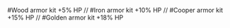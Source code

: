 #Wood armor kit +5% HP
  // 
#Iron armor kit +10% HP
  // 
#Cooper armor kit +15% HP
  //
#Golden armor kit +18% HP

